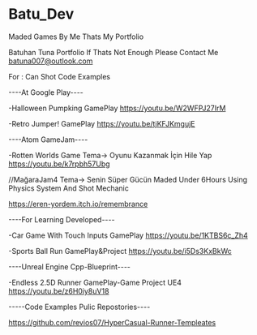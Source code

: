 # Batu_Dev
 
Maded Games By Me Thats My Portfolio

Batuhan Tuna Portfolio
If Thats Not Enough Please Contact Me
batuna007@outlook.com

For : Can Shot Code Examples

----At Google Play----

-Halloween Pumpking GamePlay
https://youtu.be/W2WFPJ27IrM

-Retro Jumper! GamePlay
https://youtu.be/tjKFJKmgujE

----Atom GameJam----

-Rotten Worlds Game
Tema-> Oyunu Kazanmak İçin Hile Yap
https://youtu.be/k7rpbh57Ubg

//MağaraJam4
Tema-> Senin Süper Gücün
Maded Under 6Hours
Using Physics System And Shot Mechanic

https://eren-yordem.itch.io/remembrance


----For Learning Developed----

-Car Game With Touch Inputs GamePlay
https://youtu.be/1KTBS6c_Zh4

-Sports Ball Run GamePlay&Project
https://youtu.be/i5Ds3KxBkWc

----Unreal Engine Cpp-Blueprint----

-Endless 2.5D Runner GamePlay-Game Project UE4
https://youtu.be/z6H0iy8uV18

-----Code Examples Pulic Repostories----

https://github.com/revios07/HyperCasual-Runner-Templeates